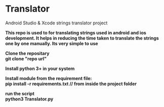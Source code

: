 # Translator
Android Studio & Xcode strings translator project

<b>This repo is used to for translating strings used in android and ios development.
It helps in reducing the time taken to translate the strings one by one manually.
Its very simple to use <b>

Clone the repositary<br>
<b>git clone "repo url"</b>

Install python 3+ in your system<br>

Install module from the requirement file:<br>
<b>pip install -r requirements.txt </b> // from inside the project folder

run the script <br>
<b>python3 Translator.py</b>
